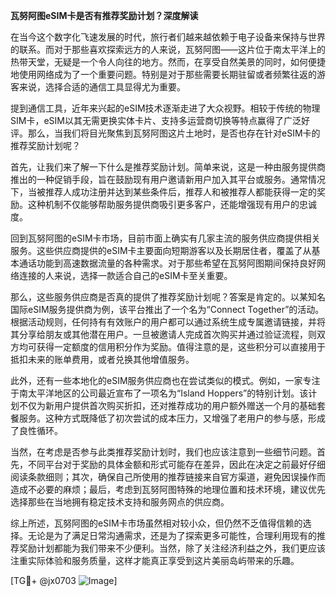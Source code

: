 **瓦努阿图eSIM卡是否有推荐奖励计划？深度解读**

在当今这个数字化飞速发展的时代，旅行者们越来越依赖于电子设备来保持与世界的联系。而对于那些喜欢探索远方的人来说，瓦努阿图——这片位于南太平洋上的热带天堂，无疑是一个令人向往的地方。然而，在享受自然美景的同时，如何便捷地使用网络成为了一个重要问题。特别是对于那些需要长期驻留或者频繁往返的游客来说，选择合适的通信工具显得尤为重要。

提到通信工具，近年来兴起的eSIM技术逐渐走进了大众视野。相较于传统的物理SIM卡，eSIM以其无需更换实体卡片、支持多运营商切换等特点赢得了广泛好评。那么，当我们将目光聚焦到瓦努阿图这片土地时，是否也存在针对eSIM卡的推荐奖励计划呢？

首先，让我们来了解一下什么是推荐奖励计划。简单来说，这是一种由服务提供商推出的一种促销手段，旨在鼓励现有用户邀请新用户加入其平台或服务。通常情况下，当被推荐人成功注册并达到某些条件后，推荐人和被推荐人都能获得一定的奖励。这种机制不仅能够帮助服务提供商吸引更多客户，还能增强现有用户的忠诚度。

回到瓦努阿图的eSIM卡市场，目前市面上确实有几家主流的服务供应商提供相关服务。这些供应商提供的eSIM卡主要面向短期游客以及长期居住者，覆盖了从基本通话功能到高速数据流量的各种需求。对于那些希望在瓦努阿图期间保持良好网络连接的人来说，选择一款适合自己的eSIM卡至关重要。

那么，这些服务供应商是否真的提供了推荐奖励计划呢？答案是肯定的。以某知名国际eSIM服务提供商为例，该平台推出了一个名为“Connect Together”的活动。根据活动规则，任何持有有效账户的用户都可以通过系统生成专属邀请链接，并将其分享给朋友或其他潜在用户。一旦被邀请人完成首次购买并通过验证流程，则双方均可获得一定额度的信用积分作为奖励。值得注意的是，这些积分可以直接用于抵扣未来的账单费用，或者兑换其他增值服务。

此外，还有一些本地化的eSIM服务供应商也在尝试类似的模式。例如，一家专注于南太平洋地区的公司最近宣布了一项名为“Island Hoppers”的特别计划。该计划不仅为新用户提供首次购买折扣，还对推荐成功的用户额外赠送一个月的基础套餐服务。这种方式既降低了初次尝试的成本压力，又增强了老用户的参与感，形成了良性循环。

当然，在考虑是否参与此类推荐奖励计划时，我们也应该注意到一些细节问题。首先，不同平台对于奖励的具体金额和形式可能存在差异，因此在决定之前最好仔细阅读条款细则；其次，确保自己所使用的推荐链接来自官方渠道，避免因误操作而造成不必要的麻烦；最后，考虑到瓦努阿图特殊的地理位置和技术环境，建议优先选择那些在当地拥有稳定技术支持和服务网点的供应商。

综上所述，瓦努阿图的eSIM卡市场虽然相对较小众，但仍然不乏值得信赖的选择。无论是为了满足日常沟通需求，还是为了探索更多可能性，合理利用现有的推荐奖励计划都能为我们带来不少便利。当然，除了关注经济利益之外，我们更应该注重实际体验和服务质量，这样才能真正享受到这片美丽岛屿带来的乐趣。

[TG💪+ @jx0703 ![Image](https://github.com/user-attachments/assets/dbca1d08-cadb-493c-b0ec-ad6f7a83f270)]